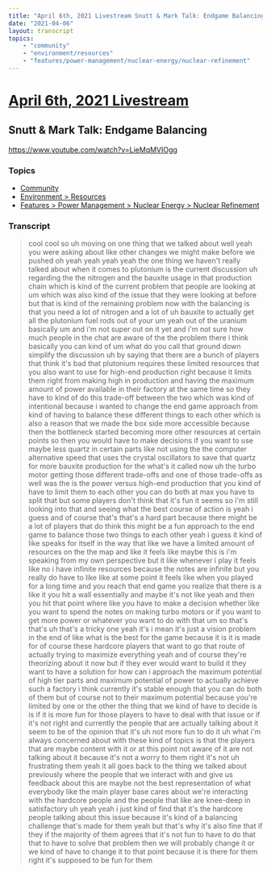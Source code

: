 ```yaml
---
title: "April 6th, 2021 Livestream Snutt & Mark Talk: Endgame Balancing"
date: "2021-04-06"
layout: transcript
topics:
    - "community"
    - "environment/resources"
    - "features/power-management/nuclear-energy/nuclear-refinement"
---
```

# [April 6th, 2021 Livestream](../2021-04-06.md)
## Snutt & Mark Talk: Endgame Balancing
https://www.youtube.com/watch?v=LieMqMVIOgg

### Topics
* [Community](../topics/community.md)
* [Environment > Resources](../topics/environment/resources.md)
* [Features > Power Management > Nuclear Energy > Nuclear Refinement](../topics/features/power-management/nuclear-energy/nuclear-refinement.md)

### Transcript

> cool cool so uh moving on one thing that we talked about well yeah you were asking about like other changes we might make before we pushed oh yeah yeah yeah yeah the one thing we haven't really talked about when it comes to plutonium is the current discussion uh regarding the the nitrogen and the bauxite usage in that production chain which is kind of the current problem that people are looking at um which was also kind of the issue that they were looking at before but that is kind of the remaining problem now with the balancing is that you need a lot of nitrogen and a lot of uh bauxite to actually get all the plutonium fuel rods out of your um yeah out of the uranium basically um and i'm not super out on it yet and i'm not sure how much people in the chat are aware of the the problem there i think basically you can kind of um what do you call that ground down simplify the discussion uh by saying that there are a bunch of players that think it's bad that plutonium requires these limited resources that you also want to use for high-end production right because it limits them right from making high in production and having the maximum amount of power available in their factory at the same time so they have to kind of do this trade-off between the two which was kind of intentional because i wanted to change the end game approach from kind of having to balance these different things to each other which is also a reason that we made the box side more accessible because then the bottleneck started becoming more other resources at certain points so then you would have to make decisions if you want to use maybe less quartz in certain parts like not using the the computer alternative speed that uses the crystal oscillators to save that quartz for more bauxite production for the what's it called now uh the turbo motor getting those different trade-offs and one of those trade-offs as well was the is the power versus high-end production that you kind of have to limit them to each other you can do both at max you have to split that but some players don't think that it's fun it seems so i'm still looking into that and seeing what the best course of action is yeah i guess and of course that's that's a hard part because there might be a lot of players that do think this might be a fun approach to the end game to balance those two things to each other yeah i guess it kind of like speaks for itself in the way that like we have a limited amount of resources on the the map and like it feels like maybe this is i'm speaking from my own perspective but it like whenever i play it feels like no i have infinite resources because the notes are infinite but you really do have to like like at some point it feels like when you played for a long time and you reach that end game you realize that there is a like it you hit a wall essentially and maybe it's not like yeah and then you hit that point where like you have to make a decision whether like you want to spend the notes on making turbo motors or if you want to get more power or whatever you want to do with that um so that's that's uh that's a tricky one yeah it's i mean it's just a vision problem in the end of like what is the best for the game because it is it is made for of course these hardcore players that want to go that route of actually trying to maximize everything yeah and of course they're theorizing about it now but if they ever would want to build it they want to have a solution for how can i approach the maximum potential of high tier parts and maximum potential of power to actually achieve such a factory i think currently it's stable enough that you can do both of them but of course not to their maximum potential because you're limited by one or the other the thing that we kind of have to decide is is if it is more fun for those players to have to deal with that issue or if it's not right and currently the people that are actually talking about it seem to be of the opinion that it's uh not more fun to do it uh what i'm always concerned about with these kind of topics is that the players that are maybe content with it or at this point not aware of it are not talking about it because it's not a worry to them right it's not uh frustrating them yeah it all goes back to the thing we talked about previously where the people that we interact with and give us feedback about this are maybe not the best representation of what everybody like the main player base cares about we're interacting with the hardcore people and the people that like are knee-deep in satisfactory uh yeah yeah i just kind of find that it's the hardcore people talking about this issue because it's kind of a balancing challenge that's made for them yeah but that's why it's also fine that if they if the majority of them agrees that it's not fun to have to do that that to have to solve that problem then we will probably change it or we kind of have to change it to that point because it is there for them right it's supposed to be fun for them
